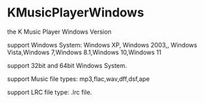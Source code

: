 # KMusicPlayerWindows
the K Music Player Windows Version

support Windows System: Windows XP, Windows 2003,, Windows Vista,Windows 7,Windows 8.1,Windows 10,Windows 11

support 32bit and 64bit Windows System.

support Music file types: mp3,flac,wav,dff,dsf,ape

support LRC file type: .lrc file.
